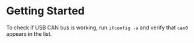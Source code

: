 # Getting Started
To check if USB CAN bus is working, run
`ifconfig -a`
and verify that `can0` appears in the list.
